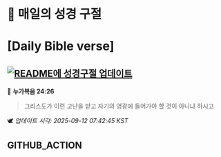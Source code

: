 # 🙏 매일의 성경 구절
# [Daily Bible verse]
## [![README에 성경구절 업데이트](https://github.com/DONGSUKA/first_test/actions/workflows/update-readme-bible.yml/badge.svg)](https://github.com/DONGSUKA/first_test/actions/workflows/update-readme-bible.yml)
<!-- START_BIBLE_VERSE -->
📖 **누가복음 24:26**
> 그리스도가 이런 고난을 받고 자기의 영광에 들어가야 할 것이 아니냐 하시고

🕊️ _업데이트 시각: 2025-09-12 07:42:45 KST_
  <!-- END_BIBLE_VERSE -->
## GITHUB_ACTION
